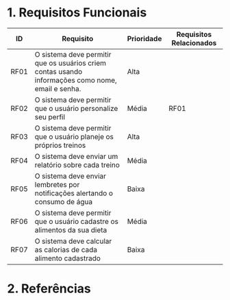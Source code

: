 # 1. Requisitos Funcionais

  |  ID |  Requisito   | Prioridade  |  Requisitos Relacionados   |
|---|---|---|---|
| RF01  | O sistema deve permitir que os usuários criem contas usando informações como nome, email e senha. |  Alta |   |
| RF02  | O sistema deve permitir que o usuário personalize seu perfil  | Média  | RF01  |
| RF03  | O sistema deve permitir que o usuário planeje os próprios treinos  | Alta  |   |
|RF04| O sistema deve enviar um relatório sobre cada treino| Média| |
| RF05| O sistema deve enviar lembretes por notificações alertando o consumo de água| Baixa| |
| RF06 | O sistema deve permitir que o usuário cadastre os alimentos da sua dieta | Média| |
| RF07| O sistema deve calcular as calorias de cada alimento cadastrado| Baixa | |


# 2. Referências
